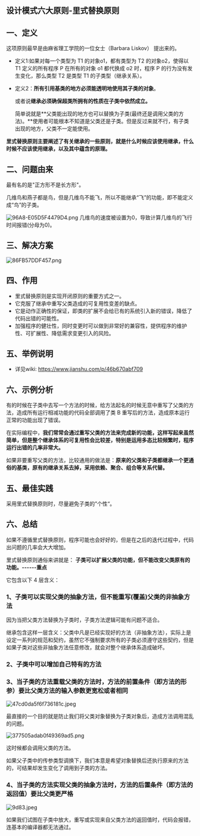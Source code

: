 ## 设计模式六大原则-里式替换原则

## 一、定义
这项原则最早是由麻省理工学院的一位女士（Barbara Liskov） 提出来的。

* 定义1:如果对每一个类型为 T1 的对象o1，都有类型为 T2 的对象o2，使得以 T1 定义的所有程序 P 在所有的对象 o1 都代换成 o2 时，程序 P 的行为没有发生变化，那么类型 T2 是类型 T1 的子类型（继承关系）。

* 定义2：**所有引用基类的地方必须能透明地使用其子类的对象**。

    或者说**继承必须确保超类所拥有的性质在子类中依然成立。**

    简单说就是**父类能出现的地方也可以替换为子类(最终还是调用父类的方法)。**使用者可能根本不知道是父类还是子类。但是反过来就不行，有子类出现的地方，父类不一定能使用。

**里式替换原则主要阐述了有关继承的一些原则，就是什么时候应该使用继承，什么时候不应该使用继承，以及其中蕴含的原理。**

## 二、问题由来
最有名的是"正方形不是长方形"。

几维鸟和燕子都是鸟，但是几维鸟不能飞，所以不能继承“飞”的功能，即不能定义成“鸟”的子类。

![96A8-E05D5F4479D4.png](https://pic.imgdb.cn/item/62b87f382f2591908882d288.png)
几维鸟的速度被设置为0，导致计算几维鸟的飞行时间报错(分母为0)。

## 三、解决方案
![86FB57DDF457.png](https://pic.imgdb.cn/item/62b8805a2f259190888453e3.png)

## 四、作用
* 里式替换原则是实现开闭原则的重要方式之一。
* 它克服了继承中重写父类造成的可复用性变差的缺点。
* 它是动作正确性的保证，即类的扩展不会给已有的系统引入新的错误，降低了代码出错的可能性。
* 加强程序的健壮性，同时变更时可以做到非常好的兼容性，提供程序的维护性、可扩展性、降低需求变更引入的风险。

## 五、举例说明
* 详见wiki: https://www.jianshu.com/p/46b670abf709

## 六、示例分析
有的时候在子类中去写一个方法的时候，给方法起名的时候无意中重写了父类的方法，造成所有运行相减功能的代码全部调用了类 B 重写后的方法，造成原本运行正常的功能出现了错误。

在实际编程中，**我们常常会通过重写父类的方法来完成新的功能，这样写起来虽然简单，但是整个继承体系的可复用性会比较差，特别是运用多态比较频繁时，程序运行出错的几率非常大。**

如果非要重写父类的方法，比较通用的做法是：**原来的父类和子类都继承一个更通俗的基类，原有的继承关系去掉，采用依赖、聚合、组合等关系代替。**

## 五、最佳实践

采用里式替换原则时，尽量避免子类的”个性“。

## 六、总结

如果不遵循里式替换原则，程序可能也会好好的，但是在之后的迭代过程中，代码出问题的几率会大大增加。

里式替换原则通俗来讲就是：
**子类可以扩展父类的功能，但不能改变父类原有的功能。------重点**

它包含以下 4 层含义：
### 1、**子类可以实现父类的抽象方法，但不能重写(覆盖)父类的非抽象方法**
因为当把父类方法替换为子类时，子类方法逻辑可能有问题不适合。

继承包含这样一层含义：父类中凡是已经实现好的方法（非抽象方法），实际上是设定一系列的规范和契约，虽然它不强制要求所有的子类必须遵守这些契约，但是如果子类对这些非抽象方法任意修改，就会对整个继承体系造成破坏。

### 2、**子类中可以增加自己特有的方法**

### 3、当子类的方法重载父类的方法时，方法的前置条件（即方法的形参）要比父类方法的输入参数更宽松或者相同

![47cd0da5f6f736181c.jpeg](https://pic.imgdb.cn/item/62b921e11d64b0706683e46c.jpg)

最直接的一个目的就是防止我们将父类对象替换为子类对象后，造成方法调用混乱的问题。

![377505adab0f49369ad5.png](https://pic.imgdb.cn/item/62b922421d64b07066845485.png)

这时候都会调用父类的方法。

如果父子类中的传参类型调换下，我们本意是希望对象替换后还执行原来的方法的，可结果却发生变化了调用到子类的方法。

### 4、当子类的方法实现父类的抽象方法时，方法的后置条件（即方法的返回值）要比父类更严格 

![9d83.jpeg](https://pic.imgdb.cn/item/62b945ca1d64b07066b475cf.jpg)

如果我们试图在子类中放大，重写或实现来自父类方法的返回值时，代码会报错，连基本的编译器都无法通过。

